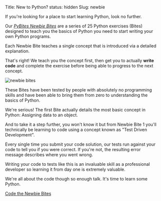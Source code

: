 Title: New to Python?
status: hidden
Slug: newbie

If you're looking for a place to start learning Python, look no further.

Our [_PyBites Newbie Bites_](https://gumroad.com/l/Xhxeo) are a series of 25 Python exercises (Bites) designed to teach you the basics of Python you need to start writing your own Python programs.

Each Newbie Bite teaches a single concept that is introduced via a detailed explanation.

That's right! We teach you the concept first, then get you to actually **write code** and complete the exercise before being able to progress to the next concept.

![newbie bites]({filename}/images/newbie-bites.png)

These Bites have been tested by people with absolutely no programming skills and have been able to bring them from zero to understanding the basics of Python.

We're serious! The first Bite actually details the most basic concept in Python: Assigning data to an object.

And to take it a step further, you won't know it but from Newbie Bite 1 you'll technically be learning to code using a concept known as "Test Driven Development".

Every single time you submit your code solution, our tests run against your code to tell you if you were correct. If you're not, the resulting error message describes where you went wrong.

Writing your code to tests like this is an invaluable skill as a professional developer so learning it from day one is extremely valuable.

We're all about the code though so enough talk. It's time to learn some Python.

<p class="buttonWrapper">
	<a href="https://codechalleng.es/bites/newbie" class="button">Code the Newbie Bites</a>
</p>

